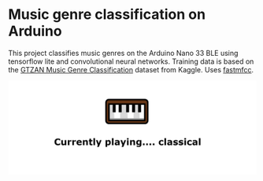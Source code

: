 # Music genre classification on Arduino

This project classifies music genres on the Arduino Nano 33 BLE using tensorflow lite and convolutional neural networks. Training data is based on the [GTZAN Music Genre Classification](https://www.kaggle.com/datasets/andradaolteanu/gtzan-dataset-music-genre-classification) dataset from Kaggle. Uses [fastmfcc](https://github.com/uel/fastmfcc).

![ui](ui/ui.png)
